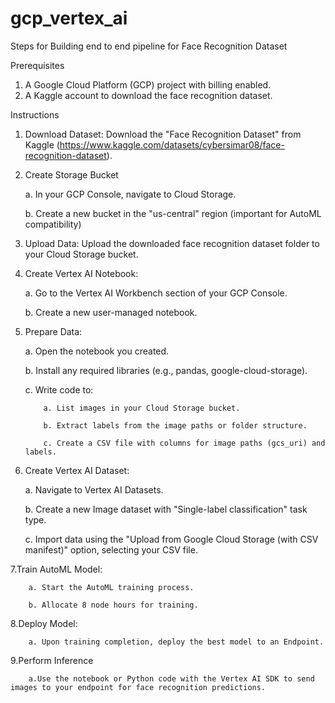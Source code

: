 # gcp_vertex_ai

Steps for Building end to end pipeline for Face Recognition Dataset

Prerequisites
  1. A Google Cloud Platform (GCP) project with billing enabled.
  2. A Kaggle account to download the face recognition dataset.
     
Instructions
  1. Download Dataset: Download the "Face Recognition Dataset" from Kaggle (https://www.kaggle.com/datasets/cybersimar08/face-recognition-dataset).

  2. Create Storage Bucket
     
       a. In your GCP Console, navigate to Cloud Storage.

       b. Create a new bucket in the "us-central" region (important for AutoML compatibility)
     
  3. Upload Data: Upload the downloaded face recognition dataset folder to your Cloud Storage bucket.

  4. Create Vertex AI Notebook:
     
        a. Go to the Vertex AI Workbench section of your GCP Console.
     
        b. Create a new user-managed notebook.

  5. Prepare Data:

        a. Open the notebook you created.
     
        b. Install any required libraries (e.g., pandas, google-cloud-storage).
     
        c. Write code to:
     
             a. List images in your Cloud Storage bucket.
     
             b. Extract labels from the image paths or folder structure.
     
             c. Create a CSV file with columns for image paths (gcs_uri) and labels.

  6. Create Vertex AI Dataset:
      
        a. Navigate to Vertex AI Datasets.
     
        b. Create a new Image dataset with "Single-label classification" task type.
     
        c. Import data using the "Upload from Google Cloud Storage (with CSV manifest)" option, selecting your CSV file.

  7.Train AutoML Model:
  
        a. Start the AutoML training process.
        
        b. Allocate 8 node hours for training.

  8.Deploy Model:
  
        a. Upon training completion, deploy the best model to an Endpoint.

  9.Perform Inference
  
        a.Use the notebook or Python code with the Vertex AI SDK to send images to your endpoint for face recognition predictions.
